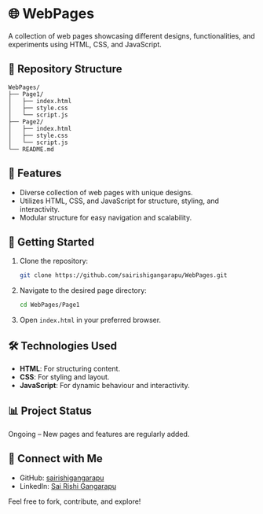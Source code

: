 # 🌐 WebPages

A collection of web pages showcasing different designs, functionalities, and experiments using HTML, CSS, and JavaScript.

## 📁 Repository Structure

```
WebPages/
├── Page1/
│   ├── index.html
│   ├── style.css
│   └── script.js
├── Page2/
│   ├── index.html
│   ├── style.css
│   └── script.js
└── README.md
```

## 📌 Features

- Diverse collection of web pages with unique designs.
- Utilizes HTML, CSS, and JavaScript for structure, styling, and interactivity.
- Modular structure for easy navigation and scalability.

## 🚀 Getting Started

1. Clone the repository:

   ```bash
   git clone https://github.com/sairishigangarapu/WebPages.git
   ```

2. Navigate to the desired page directory:

   ```bash
   cd WebPages/Page1
   ```

3. Open `index.html` in your preferred browser.

## 🛠️ Technologies Used

- **HTML**: For structuring content.
- **CSS**: For styling and layout.
- **JavaScript**: For dynamic behaviour and interactivity.

## 📊 Project Status

Ongoing – New pages and features are regularly added.

## 🤝 Connect with Me

- GitHub: [sairishigangarapu](https://github.com/sairishigangarapu)
- LinkedIn: [Sai Rishi Gangarapu](https://www.linkedin.com/in/sai-rishi-gangarapu-770a08321/)

Feel free to fork, contribute, and explore!
